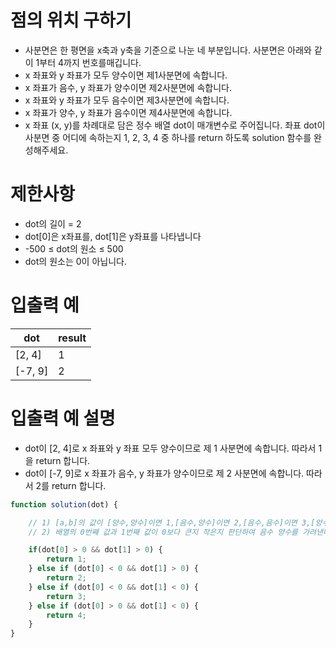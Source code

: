 # 점의 위치 구하기
- 사분면은 한 평면을 x축과 y축을 기준으로 나눈 네 부분입니다. 사분면은 아래와 같이 1부터 4까지 번호를매깁니다.
- x 좌표와 y 좌표가 모두 양수이면 제1사분면에 속합니다.
- x 좌표가 음수, y 좌표가 양수이면 제2사분면에 속합니다.
- x 좌표와 y 좌표가 모두 음수이면 제3사분면에 속합니다.
- x 좌표가 양수, y 좌표가 음수이면 제4사분면에 속합니다.
- x 좌표 (x, y)를 차례대로 담은 정수 배열 dot이 매개변수로 주어집니다. 좌표 dot이 사분면 중 어디에 속하는지 1, 2, 3, 4 중 하나를 return 하도록 solution 함수를 완성해주세요.

# 제한사항
- dot의 길이 = 2
- dot[0]은 x좌표를, dot[1]은 y좌표를 나타냅니다
- -500 ≤ dot의 원소 ≤ 500
- dot의 원소는 0이 아닙니다.

# 입출력 예
| dot | result |
| ------ | ------ |
| [2, 4] | 	1 |
| [-7, 9] | 2 |

# 입출력 예 설명
- dot이 [2, 4]로 x 좌표와 y 좌표 모두 양수이므로 제 1 사분면에 속합니다. 따라서 1을 return 합니다.
- dot이 [-7, 9]로 x 좌표가 음수, y 좌표가 양수이므로 제 2 사분면에 속합니다. 따라서 2를 return 합니다.


```javascript
function solution(dot) {  

    // 1) [a,b]의 값이 [양수,양수]이면 1,[음수,양수]이면 2,[음수,음수]이면 3,[양수,음수]이면 4
    // 2) 배열의 0번째 값과 1번째 값이 0보다 큰지 작은지 판단하여 음수 양수를 가려낸다. --> if문 사용

    if(dot[0] > 0 && dot[1] > 0) {
        return 1;
    } else if (dot[0] < 0 && dot[1] > 0) {
        return 2;
    } else if (dot[0] < 0 && dot[1] < 0) {
        return 3;
    } else if (dot[0] > 0 && dot[1] < 0) {
        return 4;
    }
}
```